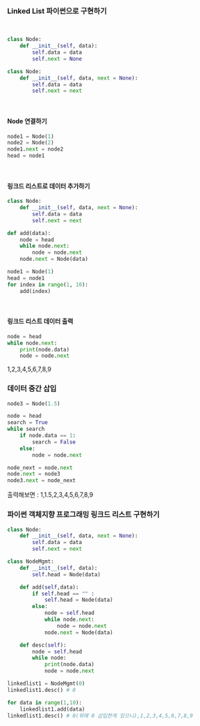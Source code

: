### Linked List 파이썬으로 구현하기

<br>

```python
class Node:
    def __init__(self, data):
        self.data = data
        self.next = None

class Node:
    def __init__(self, data, next = None):
        self.data = data
        self.next = next
```

<br>

#### Node 연결하기

```python
node1 = Node(1)
node2 = Node(2)
node1.next = node2
head = node1
```

<br>

#### 링크드 리스트로 데이터 추가하기

```python
class Node:
    def __init__(self, data, next = None):
        self.data = data
        self.next = next

def add(data):
    node = head
    while node.next:
        node = node.next
    node.next = Node(data)

node1 = Node(1)
head = node1
for index in range(1, 10):
    add(index)
```

<br>

#### 링크드 리스트 데이터 출력

```python
node = head
while node.next:
    print(node.data)
    node = node.next
```
1,2,3,4,5,6,7,8,9

### 데이터 중간 삽입

```py
node3 = Node(1.5)

node = head
search = True
while search
    if node.data == 1:
        search = False
    else:
        node = node.next

node_next = node.next
node.next = node3 
node3.next = node_next
```

출력해보면 : 1,1.5,2,3,4,5,6,7,8,9


### 파이썬 객체지향 프로그래밍 링크드 리스트 구현하기
```py
class Node:
    def __init__(self, data, next = None):
        self.data = data
        self.next = next

class NodeMgmt:
    def __init__(self, data):
        self.head = Node(data)

    def add(self,data):
        if self.head == "" :
            self.head = Node(data)
        else:
            node = self.head
            while node.next:
                node = node.next
            node.next = Node(data)

    def desc(self):
        node = self.head
        while node:
            print(node.data)
            node = node.next

linkedlist1 = NodeMgmt(0)
linkedlist1.desc() # 0

for data in range(1,10):
    linkedlist1.add(data)
linkedlist1.desc() # 0(위에 0 삽입한게 있으니),1,2,3,4,5,6,7,8,9
```